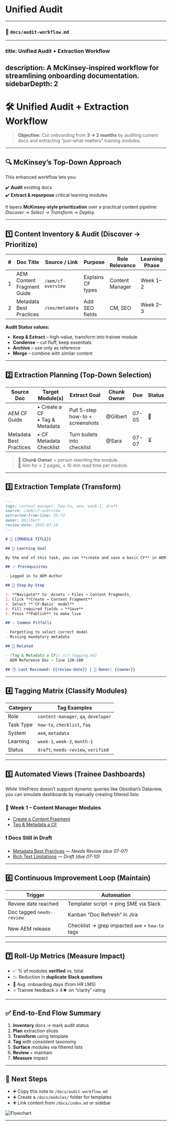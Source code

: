 # Unified Audit

---

### 📘 `docs/audit-workflow.md`

---

### title: Unified Audit + Extraction Workflow

description: A McKinsey-inspired workflow for streamlining onboarding documentation.
sidebarDepth: 2
---

# 🛠️ Unified Audit + Extraction Workflow

> **Objective:** Cut onboarding from **3 → 2 months** by auditing current docs and extracting “just-what-matters” training modules.

---

## 🔍 McKinsey’s Top-Down Approach

This enhanced workflow lets you:

✔️ **Audit** existing docs  
✔️ **Extract & repurpose** critical learning modules  

It layers **McKinsey-style prioritization** over a practical content pipeline:
_Discover → Select → Transform → Deploy._

---

## 1️⃣ Content Inventory & Audit (Discover → Prioritize)

| # | Doc Title | Source / Link | Purpose | Role Relevance | Learning Phase | Last Updated | SME / Owner | Audit Status | Tags |
|---|-----------|---------------|---------|----------------|----------------|--------------|-------------|--------------|------|
| 1 | AEM Content Fragment Guide | `/aem/cf-overview` | Explains CF types | Content Manager | Week 1–2 | 2024-12-10 | Priya K. | Keep & Extract | aem, cf, how-to |
| 2 | Metadata Best Practices | `/seo/metadata` | Add SEO fields | CM, SEO | Week 2–3 | 2023-11-02 | Sara L. | Condense | seo, metadata, checklist |

**Audit Status values:**

- **Keep & Extract** – high-value, transform into trainee module  
- **Condense** – cut fluff, keep essentials  
- **Archive** – use only as reference  
- **Merge** – combine with similar content  

---

## 2️⃣ Extraction Planning (Top-Down Selection)

| Source Doc | Target Module(s) | Extract Goal | Chunk Owner | Due | Status |
|------------|------------------|--------------|--------------|------|--------|
| AEM CF Guide | • Create a CF<br>• Tag & Metadata | Pull 5-step how-to + screenshots | @Gilbert | 07-05 | 🚧 |
| Metadata Best Practices | • CF Metadata Checklist | Turn bullets into checklist | @Sara | 07-07 | ⏳ |

> 🧩 **Chunk Owner** = person rewriting the module.  
> 🔖 Aim for ≤ 2 pages, ≤ 10 min read time per module.

---

## 3️⃣ Extraction Template (Transform)

```md
---
tags: content-manager, how-to, aem, week-1, draft
source: /aem/cf-overview
extracted-from-line: 35-72
owner: @Gilbert
review-date: 2025-07-10
---

# 🔧 {{MODULE TITLE}}

## 🎯 Learning Goal

By the end of this task, you can **create and save a basic CF** in AEM.

## ✅ Prerequisites

- Logged in to AEM Author

## 📝 Step-by-Step

1. **Navigate** to _Assets → Files → Content Fragments_  
2. Click **Create → Content Fragment**  
3. Select **`CF-Basic` model**  
4. Fill required fields → **Save**  
5. Press **Publish** to make live

## 💡 Common Pitfalls

- Forgetting to select correct model  
- Missing mandatory metadata

## 🔗 Related

- [Tag & Metadata a CF](./cf-tagging.md)  
- AEM Reference Doc › line 120–180

## 🕒 Last Reviewed: {{review-date}} | 👤 Owner: {{owner}}
````

---

## 4️⃣ Tagging Matrix (Classify Modules)

| Category  | Tag Examples                         |
| --------- | ------------------------------------ |
| Role      | `content-manager`, `qa`, `developer` |
| Task Type | `how-to`, `checklist`, `faq`         |
| System    | `aem`, `metadata`                    |
| Learning  | `week-1`, `week-2`, `month-1`        |
| Status    | `draft`, `needs-review`, `verified`  |

---

## 5️⃣ Automated Views (Trainee Dashboards)

While VitePress doesn’t support dynamic queries like Obsidian’s Dataview, you can simulate dashboards by manually creating filtered lists:

### 📑 Week 1 – Content Manager Modules

- [Create a Content Fragment](./modules/create-cf.md)
- [Tag & Metadata a CF](./modules/cf-tagging.md)

### ❗ Docs Still in Draft

- [Metadata Best Practices](./modules/cf-metadata.md) — _Needs Review (due 07-07)_
- [Rich Text Limitations](./modules/rte-guidelines.md) — _Draft (due 07-10)_

---

## 6️⃣ Continuous Improvement Loop (Maintain)

| Trigger                   | Automation                                      |
| ------------------------- | ----------------------------------------------- |
| Review date reached       | Templater script → ping SME via Slack           |
| Doc tagged `needs-review` | Kanban “Doc Refresh” in Jira                    |
| New AEM release           | Checklist → grep impacted `aem` + `how-to` tags |

---

## 7️⃣ Roll-Up Metrics (Measure Impact)

- ✅ % of modules **verified** vs. total
- 📉 Reduction in **duplicate Slack questions**
- 📆 Avg. onboarding days (from HR LMS)
- ⭐ Trainee feedback ≥ 4★ on “clarity” rating

---

## ✅ End-to-End Flow Summary

1. **Inventory** docs → mark audit status
2. **Plan** extraction slices
3. **Transform** using template
4. **Tag** with consistent taxonomy
5. **Surface** modules via filtered lists
6. **Review** + maintain
7. **Measure** impact

---

## 📌 Next Steps

- ➕ Copy this note to `/docs/audit-workflow.md`
- ➕ Create a `/docs/modules/` folder for templates
- ➕ Link content from `/docs/index.md` or sidebar

![Flowchart](/images/audit.png)

---
